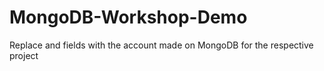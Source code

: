# MongoDB-Workshop-Demo
Replace <username> and <password> fields with the account made on MongoDB for the respective project
